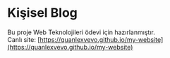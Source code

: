 # Kişisel Blog
Bu proje Web Teknolojileri ödevi için hazırlanmıştır.  
Canlı site: [https://quanlexvevo.github.io/my-website](https://quanlexvevo.github.io/my-website)
